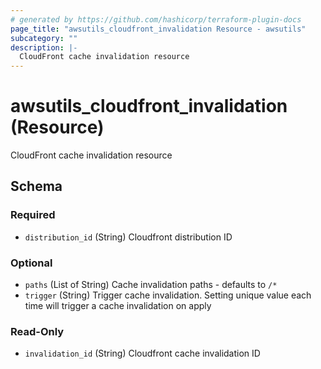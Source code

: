 ```yaml
---
# generated by https://github.com/hashicorp/terraform-plugin-docs
page_title: "awsutils_cloudfront_invalidation Resource - awsutils"
subcategory: ""
description: |-
  CloudFront cache invalidation resource
---
```


# awsutils_cloudfront_invalidation (Resource)

CloudFront cache invalidation resource



<!-- schema generated by tfplugindocs -->
## Schema

### Required

- `distribution_id` (String) Cloudfront distribution ID

### Optional

- `paths` (List of String) Cache invalidation paths - defaults to `/*`
- `trigger` (String) Trigger cache invalidation. Setting unique value each time will trigger a cache invalidation on apply

### Read-Only

- `invalidation_id` (String) Cloudfront cache invalidation ID
